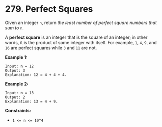 # 279. Perfect Squares

Given an integer `n`, return *the least number of perfect square numbers that sum to* `n`.

A **perfect square** is an integer that is the square of an integer; in other words, it is the product of some integer with itself. For example, `1`, `4`, `9`, and `16` are perfect squares while `3` and `11` are not.

**Example 1:**

```()
Input: n = 12
Output: 3
Explanation: 12 = 4 + 4 + 4.
```

**Example 2:**

```()
Input: n = 13
Output: 2
Explanation: 13 = 4 + 9.
```

**Constraints:**

- `1 <= n <= 10^4`
